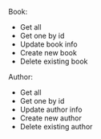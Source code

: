 Book:

- Get all
- Get one by id
- Update book info
- Create new book
- Delete existing book

Author:

- Get all
- Get one by id
- Update author info
- Create new author
- Delete existing author
